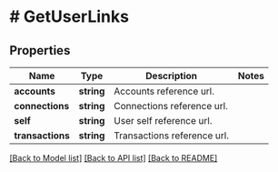 # # GetUserLinks

## Properties

Name | Type | Description | Notes
------------ | ------------- | ------------- | -------------
**accounts** | **string** | Accounts reference url. |
**connections** | **string** | Connections reference url. |
**self** | **string** | User self reference url. |
**transactions** | **string** | Transactions reference url. |

[[Back to Model list]](../../README.md#models) [[Back to API list]](../../README.md#endpoints) [[Back to README]](../../README.md)
